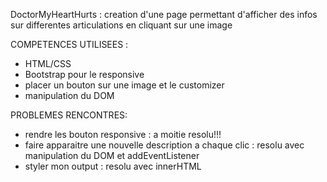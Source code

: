 DoctorMyHeartHurts : creation d'une page permettant d'afficher des infos sur differentes articulations en cliquant sur une image

COMPETENCES UTILISEES :

- HTML/CSS
- Bootstrap pour le responsive
- placer un bouton sur une image et le customizer
- manipulation du DOM

PROBLEMES RENCONTRES:

- rendre les bouton responsive : a moitie resolu!!!
- faire apparaitre une nouvelle description a chaque clic : resolu avec manipulation du DOM et addEventListener 
- styler mon output : resolu avec innerHTML


